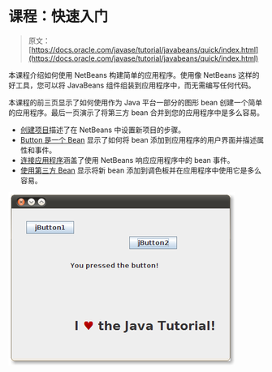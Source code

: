 # 课程：快速入门

> 原文： [https://docs.oracle.com/javase/tutorial/javabeans/quick/index.html](https://docs.oracle.com/javase/tutorial/javabeans/quick/index.html)

本课程介绍如何使用 NetBeans 构建简单的应用程序。使用像 NetBeans 这样的好工具，您可以将 JavaBeans 组件组装到应用程序中，而无需编写任何代码。

本课程的前三页显示了如何使用作为 Java 平台一部分的图形 bean 创建一个简单的应用程序。最后一页演示了将第三方 bean 合并到您的应用程序中是多么容易。

*   [创建项目](project.html)描述了在 NetBeans 中设置新项目的步骤。
*   [Button 是一个 Bean](button.html) 显示了如何将 bean 添加到应用程序的用户界面并描述属性和事件。
*   [连接应用程序](wiring.html)涵盖了使用 NetBeans 响应应用程序中的 bean 事件。
*   [使用第三方 Bean](addbean.html) 显示将新 bean 添加到调色板并在应用程序中使用它是多么容易。

![A snap-together application](img/cbf626710d94fb00be8fee1656d1b182.jpg)